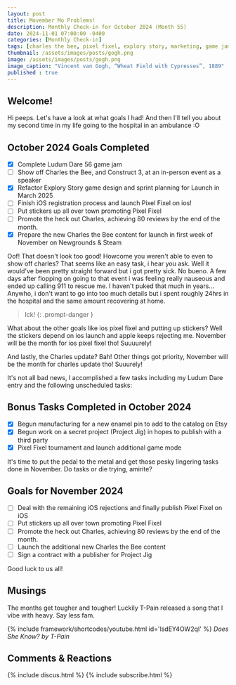 ```yaml
---
layout: post
title: Movember Mo Problems!
description: Monthly Check-in for October 2024 (Month 55)
date: 2024-11-01 07:00:00 -0400
categories: [Monthly Check-in]
tags: [charles the bee, pixel fixel, explory story, marketing, game jam, project jig]
thumbnail: /assets/images/posts/gogh.png
image: /assets/images/posts/gogh.png
image_caption: "Vincent van Gogh, “Wheat Field with Cypresses”, 1889"
published : true
---
```


## Welcome!
Hi peeps. Let's have a look at what goals I had! And then I'll tell you about my second time in my life going to the hospital in an ambulance :O

## October 2024 Goals Completed
  - [x] Complete Ludum Dare 56 game jam
  - [ ] Show off Charles the Bee, and Construct 3, at an in-person event as a speaker
  - [x] Refactor Explory Story game design and sprint planning for Launch in March 2025
  - [ ] Finish iOS registration process and launch Pixel Fixel on ios!
  - [ ] Put stickers up all over town promoting Pixel Fixel
  - [ ] Promote the heck out Charles, achieving 80 reviews by the end of the month.
  - [x] Prepare the new Charles the Bee content for launch in first week of November on Newgrounds & Steam

  Oof! That doesn't look too good! Howcome you weren't able to even to show off charles? That seems like an easy task, i hear you ask. Well it would've been pretty straight forward but i got pretty sick. No bueno. A few days after flopping on going to that event i was feeling really nauseous and ended up calling 911 to rescue me. I haven't puked that much in years... Anywho, i don't want to go into too much details but i spent roughly 24hrs in the hospital and the same amount recovering at home. 

  > Ick!
{: .prompt-danger } 

  What about the other goals like ios pixel fixel and putting up stickers? Well the stickers depend on ios launch and apple keeps rejecting me. November will be the month for ios pixel fixel tho! Suuuurely! 

  And lastly, the Charles update? Bah! Other things got priority, November will be the month for charles update tho! Suuurely!

  It's not all bad news, I accomplished a few tasks including my Ludum Dare entry and the following unscheduled tasks:

## Bonus Tasks Completed in October 2024
  - [x] Begun manufacturing for a new enamel pin to add to the catalog on Etsy
  - [x] Begun work on a secret project (Project Jig) in hopes to publish with a third party
  - [x] Pixel Fixel tournament and launch additional game mode

It's time to put the pedal to the metal and get those pesky lingering tasks done in November. Do tasks or die trying, amirite?

## Goals for November  2024
  - [ ] Deal with the remaining iOS rejections and finally publish Pixel Fixel on iOS
  - [ ] Put stickers up all over town promoting Pixel Fixel
  - [ ] Promote the heck out Charles, achieving 80 reviews by the end of the month.
  - [ ] Launch the additional new Charles the Bee content
  - [ ] Sign a contract with a publisher for Project Jig
    
Good luck to us all!

## Musings
The months get tougher and tougher! Luckily T-Pain released a song that I vibe with heavy. Say less fam.

{% include framework/shortcodes/youtube.html id='lsdEY4OW2qI' %}
_Does She Know? by T-Pain_

## Comments & Reactions

{% include discus.html %}
{% include subscribe.html %}